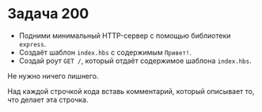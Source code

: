 # Задача 200

* Подними минимальный HTTP-сервер с помощью библиотеки `express`.
* Создаёт шаблон `index.hbs` с содержимым `Привет!`.
* Создай роут `GET /`, который отдаёт содержимое шаблона `index.hbs`.

Не нужно ничего лишнего.

Над каждой строчкой кода вставь комментарий, который описывает то, что делает эта строчка.
